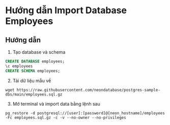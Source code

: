 # Hướng dẫn Import Database Employees


## Hướng dẫn

1. Tạo database và schema
```sql
CREATE DATABASE employees;
\c employees
CREATE SCHEMA employees;
```

2. Tải dữ liệu mẫu về
```code
wget https://raw.githubusercontent.com/neondatabase/postgres-sample-dbs/main/employees.sql.gz
```

3. Mở terminal và import data bằng lệnh sau
```code
pg_restore -d postgresql://[user]:[password]@[neon_hostname]/employees -Fc employees.sql.gz -c -v --no-owner --no-privileges
```